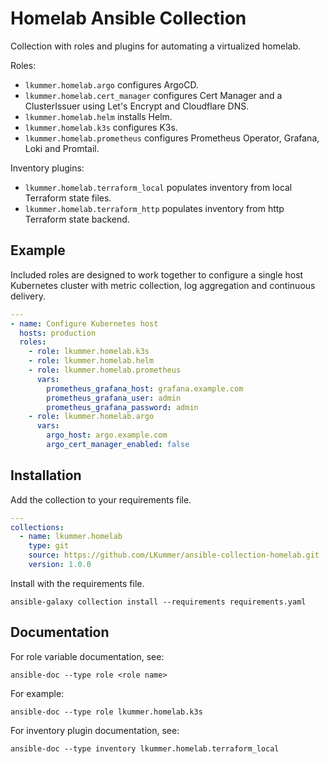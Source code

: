 # Homelab Ansible Collection

Collection with roles and plugins for automating a virtualized homelab.

Roles:

* `lkummer.homelab.argo` configures ArgoCD.
* `lkummer.homelab.cert_manager` configures Cert Manager and a ClusterIssuer using Let's Encrypt and Cloudflare DNS.
* `lkummer.homelab.helm` installs Helm.
* `lkummer.homelab.k3s` configures K3s.
* `lkummer.homelab.prometheus` configures Prometheus Operator, Grafana, Loki and Promtail.

Inventory plugins:

* `lkummer.homelab.terraform_local` populates inventory from local Terraform state files.
* `lkummer.homelab.terraform_http` populates inventory from http Terraform state backend.

## Example

Included roles are designed to work together to configure a single host Kubernetes cluster with metric collection, log aggregation and continuous delivery.

```yaml
---
- name: Configure Kubernetes host
  hosts: production
  roles:
    - role: lkummer.homelab.k3s
    - role: lkummer.homelab.helm
    - role: lkummer.homelab.prometheus
      vars:
        prometheus_grafana_host: grafana.example.com
        prometheus_grafana_user: admin
        prometheus_grafana_password: admin
    - role: lkummer.homelab.argo
      vars:
        argo_host: argo.example.com
        argo_cert_manager_enabled: false
```

## Installation

Add the collection to your requirements file.

```yaml
---
collections:
  - name: lkummer.homelab
    type: git
    source: https://github.com/LKummer/ansible-collection-homelab.git
    version: 1.0.0
```

Install with the requirements file.

```
ansible-galaxy collection install --requirements requirements.yaml
```

## Documentation

For role variable documentation, see:

```
ansible-doc --type role <role name>
```

For example:

```
ansible-doc --type role lkummer.homelab.k3s
```

For inventory plugin documentation, see:

```
ansible-doc --type inventory lkummer.homelab.terraform_local
```
